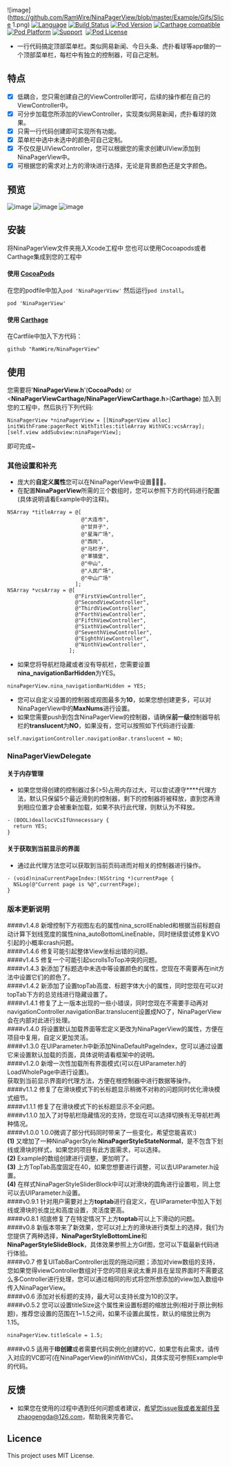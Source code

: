 ![image](https://github.com/RamWire/NinaPagerView/blob/master/Example/Gifs/Slice 1.png)
[![Language](https://img.shields.io/badge/Language-%20Objective--C%20-orange.svg)](https://img.shields.io/badge/Language-%20Objective--C%20-orange.svg)
[![Build Status](https://travis-ci.org/RamWire/NinaPagerView.svg?branch=master)](https://travis-ci.org/RamWire/NinaPagerView)
[![Pod Version](http://img.shields.io/cocoapods/v/NinaPagerView.svg?style=flat)](http://cocoadocs.org/docsets/NinaPagerView/)
[![Carthage compatible](https://img.shields.io/badge/Carthage-compatible-4BC51D.svg?style=flat)](https://github.com/Carthage/Carthage)
[![Pod Platform](http://img.shields.io/cocoapods/p/NinaPagerView.svg?style=flat)](http://cocoadocs.org/docsets/NinaPagerView/)
[![Support](https://img.shields.io/badge/support-iOS%206%2B%20-blue.svg?style=flat)](https://www.apple.com/nl/ios/)&nbsp;
[![Pod License](http://img.shields.io/cocoapods/l/NinaPagerView.svg?style=flat)](https://www.apache.org/licenses/LICENSE-2.0.html)

* 一行代码搞定顶部菜单栏。类似网易新闻、今日头条、虎扑看球等app做的一个顶部菜单栏，每栏中有独立的控制器，可自己定制。

## 特点
- [x] 低耦合，您只需创建自己的ViewController即可，后续的操作都在自己的ViewController中。
- [x] 可分步加载您所添加的ViewController，实现类似网易新闻，虎扑看球的效果。
- [x] 只需一行代码创建即可实现所有功能。
- [x] 菜单栏中选中未选中的颜色可自己定制。
- [x] 不仅仅是UIViewController，您可以根据您的需求创建UIView添加到NinaPagerView中。
- [x] 可根据您的需求对上方的滑块进行选择，无论是背景颜色还是文字颜色。

## 预览

![image](https://github.com/RamWire/NinaPagerView/blob/master/Example/Gifs/NinaPagerViewGif1.gif)
![image](https://github.com/RamWire/NinaPagerView/blob/master/Example/Gifs/NinaPagerViewGif2.gif)
![image](https://github.com/RamWire/NinaPagerView/blob/master/Example/Gifs/NinaPagerViewGif3.gif)

## 安装

将NinaPagerView文件夹拖入Xcode工程中
您也可以使用Cocoapods或者Carthage集成到您的工程中

#### 使用 [CocoaPods](http://cocoapods.org/)

在您的podfile中加入`pod 'NinaPagerView'` 然后运行`pod install`。

```
pod 'NinaPagerView'
```

#### 使用 [Carthage](https://github.com/Carthage/Carthage)
在Cartfile中加入下方代码：
```
github "RamWire/NinaPagerView"
```

## 使用
您需要将'**NinaPagerView.h**'(**CocoaPods**) or <**NinaPagerViewCarthage/NinaPagerViewCarthage.h**>(**Carthage**) 加入到您的工程中，然后执行下列代码:
```objc
NinaPagerView *ninaPagerView = [[NinaPagerView alloc] initWithFrame:pagerRect WithTitles:titleArray WithVCs:vcsArray];
[self.view addSubview:ninaPagerView];
```
即可完成~

### 其他设置和补充
* 庞大的**自定义属性**您可以在NinaPagerView中设置🍻🍻🍻。
* 在配置**NinaPagerView**所需的三个数组时，您可以参照下方的代码进行配置(具体说明请看Example中的注释)。
```objc
NSArray *titleArray = @[
                        @"大连市",
                        @"甘井子",
                        @"星海广场",
                        @"西岗",
                        @"马栏子",
                        @"革镇堡",
                        @"中山",
                        @"人民广场",
                        @"中山广场"
                      ];
NSArray *vcsArray = @[
                      @"FirstViewController",
                      @"SecondViewController",
                      @"ThirdViewController",
                      @"ForthViewController",
                      @"FifthViewController",
                      @"SixthViewController",
                      @"SeventhViewController",
                      @"EighthViewController",
                      @"NinthViewController",
                    ];
```
* 如果您将导航栏隐藏或者没有导航栏，您需要设置**nina_navigationBarHidden**为YES。<br />
```objc
ninaPagerView.nina_navigationBarHidden = YES;
```
* 您可以自定义设置的控制器或视图最多为**10**，如果您想创建更多，可以对NinaPagerView中的**MaxNums**进行设置。
* 如果您需要push到包含NinaPagerView的控制器，请确保**前一级**控制器导航栏的**translucent**为**NO**，如果没有，您可以按照如下代码进行设置:
```objc
self.navigationController.navigationBar.translucent = NO;
```

### NinaPagerViewDelegate
#### 关于内存管理
* 如果您觉得创建的控制器过多(>5)占用内存过大，可以尝试遵守**<NinaPagerViewDelegate>**代理方法，默认只保留5个最近滑到的控制器，剩下的控制器将被释放，直到您再滑到相应位置才会被重新加载，如果不执行此代理，则默认为不释放。<br />
```objc
- (BOOL)deallocVCsIfUnnecessary {
  return YES;
}
```
#### 关于获取到当前显示的界面
* 通过此代理方法您可以获取到当前页码进而对相关的控制器进行操作。
```objc
- (void)ninaCurrentPageIndex:(NSString *)currentPage {
  NSLog(@"Current page is %@",currentPage);
}
```

### 版本更新说明
####v1.4.8
新增控制下方视图左右的属性nina_scrollEnabled和根据当前标题自动计算下划线宽度的属性nina_autoBottomLineEnable，同时继续尝试修复KVO引起的小概率crash问题。 <br />
####v1.4.6
修复可能引起整体View坐标出错的问题。 <br />
####v1.4.5
修复一个可能引起scrollsToTop冲突的问题。 <br />
####v1.4.3
新添加了标题选中未选中等设置颜色的属性，您现在不需要再在init方法中设置它们的颜色了。 <br />
####v1.4.2
新添加了设置topTab高度、标题字体大小的属性，同时您现在可以对topTab下方的总览线进行隐藏设置了。 <br />
####v1.4.1
修复了上一版本出现的一些小错误，同时您现在不需要手动再对navigationController.navigationBar.translucent设置成NO了，NinaPagerView会在内部对此进行处理。 <br />
####v1.4.0
将设置默认加载界面等宏定义更改为NinaPagerView的属性，方便在项目中复用，自定义更加灵活。 <br />
####v1.3.0
在UIParameter.h中新添加NinaDefaultPageIndex，您可以通过设置它来设置默认加载的页面，具体说明请看框架中的说明。 <br />
####v1.2.0
新增一次性加载所有界面模式(可以在UIParameter.h的LoadWholePage中进行设置)。<br />
获取到当前显示界面的代理方法，方便在根控制器中进行数据等操作。<br />
####v1.1.2
修复了在滑块模式下的长标题显示稍微不对称的问题同时优化滑块模式细节。<br />
####v1.1.1
修复了在滑块模式下的长标题显示不全问题。<br />
####v1.1.0
加入了对导航栏隐藏情况的支持，您现在可以选择切换有无导航栏两种情况。<br />
####v1.0.0
1.0.0微调了部分代码同时带来了一些变化，希望您能喜欢:)<br />
**(1)** 又增加了一种NinaPagerStyle:**NinaPagerStyleStateNormal**，是不包含下划线或滑块的样式，如果您的项目有此方面需求，可以选择。<br />
**(2)** Example的数组创建进行调整，更加明了。<br />
**(3)** 上方TopTab高度固定在40，如果您想要进行调整，可以去UIParameter.h设置。<br />
**(4)** 在样式NinaPagerStyleSliderBlock中可以对滑块的圆角进行设置啦，同上您可以去UIParameter.h设置。<br />
####v0.9.1
针对用户需要对上方**toptab**进行自定义，在UIParameter中加入下划线或滑块的长度比和高度设置，灵活度更高。<br />
####v0.8.1
彻底修复了在特定情况下上方**toptab**可以上下滑动的问题。<br />
####v0.8
新版本带来了新效果，您可以对上方的滑块进行类型上的选择，我们为您提供了两种选择，**NinaPagerStyleBottomLine**和**NinaPagerStyleSlideBlock**，具体效果参照上方Gif图，您可以下载最新代码进行体验。<br />
####v0.7
修复UITabBarController出现的拖动问题；添加对view数组的支持，您如果觉得viewController数组对于您的项目来说太重并且在呈现界面时不需要这么多Controller进行处理，您可以通过相同的形式将您所想添加的view加入数组中传入NinaPagerView。<br />
####v0.6
添加对长标题的支持，最大可以支持长度为10的汉字。<br />
####v0.5.2
您可以设置titleSize这个属性来设置标题的缩放比例(相对于原比例标题)，推荐您设置的范围在1~1.5之间，如果不设置此属性，默认的缩放比例为1.15。<br />
```objc
ninaPagerView.titleScale = 1.5;
```
####v0.5
适用于**IB创建**或者需要代码实例化创建的VC，如果您有此需求，请传入对应的VC即可(在NinaPagerView的initWithVCs)，具体实现可参照Example中的代码。<br />

## 反馈
* 如果您在使用的过程中遇到任何问题或者建议，希望您issue我或者发邮件至zhaogengda@126.com，帮助我来完善它。

## Licence

This project uses MIT License.
